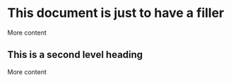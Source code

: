 # This document is just to have a filler

More content

## This is a second level heading

More content
